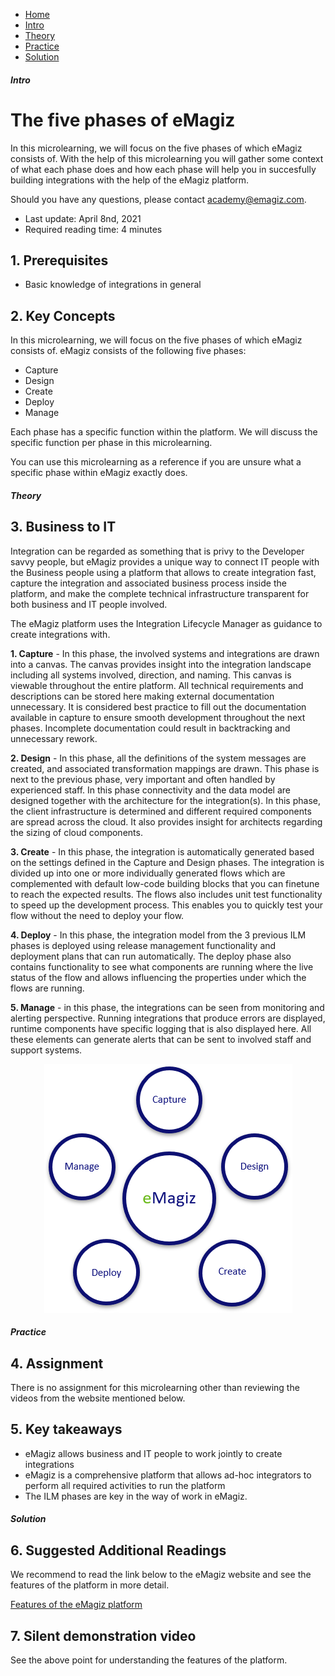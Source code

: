 <div class="ez-academy">
	<div class="ez-academy__body">
		<main class="micro-learning">
		<ul class="doc-nav">
			<li class="doc-nav__item"><a href="../../docs/microlearning/crashcourse-platform-index" class="doc-nav__link">Home</a></li>
			<li class="doc-nav__item"><a href="#intro" class="doc-nav__link">Intro</a></li>
			<li class="doc-nav__item"><a href="#theory" class="doc-nav__link">Theory</a></li>
			<li class="doc-nav__item"><a href="#practice" class="doc-nav__link">Practice</a></li>
			<li class="doc-nav__item"><a href="#solution" class="doc-nav__link">Solution</a></li>
		</ul>

<div class="doc">

##### Intro

# The five phases of eMagiz

In this microlearning, we will focus on the five phases of which eMagiz consists of. With the help of this microlearning you will gather some context of what each phase does and how each phase will help you in succesfully building integrations with the help of the eMagiz platform.

Should you have any questions, please contact academy@emagiz.com.

- Last update: April 8nd, 2021
- Required reading time: 4 minutes


## 1. Prerequisites
- Basic knowledge of integrations in general

## 2. Key Concepts

In this microlearning, we will focus on the five phases of which eMagiz consists of. eMagiz consists of the following five phases:
- Capture
- Design
- Create
- Deploy
- Manage

Each phase has a specific function within the platform. We will discuss the specific function per phase in this microlearning.

You can use this microlearning as a reference if you are unsure what a specific phase within eMagiz exactly does.

##### Theory
  
## 3. Business to IT

Integration can be regarded as something that is privy to the Developer savvy people, but eMagiz provides a unique way to connect IT people with the Business people using a platform that allows to create integration fast, capture the integration and associated business process inside the platform, and make the complete technical infrastructure transparent for both business and IT people involved. 

The eMagiz platform uses the Integration Lifecycle Manager as guidance to create integrations with.

**1. Capture** - In this phase, the involved systems and integrations are drawn into a canvas. The canvas provides insight into the integration landscape including all systems involved, direction, and naming. This canvas is viewable throughout the entire platform. All technical requirements and descriptions can be stored here making external documentation unnecessary. It is considered best practice to fill out the documentation available in capture to ensure smooth development throughout the next phases. Incomplete documentation could result in backtracking and unnecessary rework.

**2. Design** - In this phase, all the definitions of the system messages are created, and associated transformation mappings are drawn. This phase is next to the previous phase, very important and often handled by experienced staff. In this phase connectivity and the data model are designed together with the architecture for the integration(s). In this phase, the client infrastructure is determined and different required components are spread across the cloud. It also provides insight for architects regarding the sizing of cloud components. 

**3. Create** - In this phase, the integration is automatically generated based on the settings defined in the Capture and Design phases. The integration is divided up into one or more individually generated flows which are complemented with default low-code building blocks that you can finetune to reach the expected results. The flows also includes unit test functionality to speed up the development process. This enables you to quickly test your flow without the need to deploy your flow.

**4. Deploy** - In this phase, the integration model from the 3 previous ILM phases is deployed using release management functionality and deployment plans that can run automatically. The deploy phase also contains functionality to see what components are running where the live status of the flow and allows influencing the properties under which the flows are running.

**5. Manage** - in this phase, the integrations can be seen from monitoring and alerting perspective. Running integrations that produce errors are displayed, runtime components have specific logging that is also displayed here. All these elements can generate alerts that can be sent to involved staff and support systems.

<p align="center"><img src="../../img/microlearning/eMagiz-diagram.png"></p>

##### Practice

## 4. Assignment

There is no assignment for this microlearning other than reviewing the videos from the website mentioned below.

## 5. Key takeaways

- eMagiz allows business and IT people to work jointly to create integrations
- eMagiz is a comprehensive platform that allows ad-hoc integrators to perform all required activities to run the platform
- The ILM phases are key in the way of work in eMagiz.


##### Solution

## 6. Suggested Additional Readings

We recommend to read the link below to the eMagiz website and see the features of the platform in more detail.

[Features of the eMagiz platform](https://www.emagiz.com/features-of-the-platform/)

## 7. Silent demonstration video

See the above point for understanding the features of the platform.

</div>
</main>
</div>
</div>